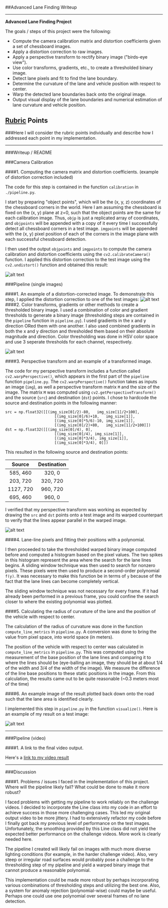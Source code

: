 ##Advanced Lane Finding Writeup

---

**Advanced Lane Finding Project**

The goals / steps of this project were the following:

* Compute the camera calibration matrix and distortion coefficients given a set of chessboard images.
* Apply a distortion correction to raw images.
* Apply a perspective transform to rectify binary image ("birds-eye view").
* Use color transforms, gradients, etc., to create a thresholded binary image.
* Detect lane pixels and fit to find the lane boundary.
* Determine the curvature of the lane and vehicle position with respect to center.
* Warp the detected lane boundaries back onto the original image.
* Output visual display of the lane boundaries and numerical estimation of lane curvature and vehicle position.

[//]: # (Image References)

[image1]: ./output_images/undistort_output.png "Undistorted"
[image2]: ./test_images/test1.jpg "Road Transformed"
[image3]: ./output_images/binary_combo_example.png "Binary Example"
[image4]: ./output_images/warped_straight_lines.jpg "Warp Example"
[image5]: ./output_images/example_output.jpg "Output"
[video1]: ./project_video_out.mp4 "Video"

## [Rubric](https://review.udacity.com/#!/rubrics/571/view) Points
###Here I will consider the rubric points individually and describe how I addressed each point in my implementation.  

---
###Writeup / README  

###Camera Calibration

####1. Computing the camera matrix and distortion coefficients. (example of distortion correction included)

The code for this step is contained in the function `calibration` in `./pipeline.py`.

I start by preparing "object points", which will be the (x, y, z) coordinates of the chessboard corners in the world. Here I am assuming the chessboard is fixed on the (x, y) plane at z=0, such that the object points are the same for each calibration image.  Thus, `objp` is just a replicated array of coordinates, and `objpoints` will be appended with a copy of it every time I successfully detect all chessboard corners in a test image.  `imgpoints` will be appended with the (x, y) pixel position of each of the corners in the image plane with each successful chessboard detection.  

I then used the output `objpoints` and `imgpoints` to compute the camera calibration and distortion coefficients using the `cv2.calibrateCamera()` function.  I applied this distortion correction to the test image using the `cv2.undistort()` function and obtained this result: 

![alt text][image1]

###Pipeline (single images)

####1. An example of a distortion-corrected image.
To demonstrate this step, I applied the distortion correction to one of the test images:
![alt text][image2]
####2. Color transforms, gradients or other methods to create a thresholded binary image. 
I used a combination of color and gradient thresholds to generate a binary image (thresholding steps are contained in the `pipeline` function in `pipeline.py`).  I used gradients in the x and y direction ORed them with one another. I also used combined gradients in both the x and y direction and thresholded them based on their absolute magnitude and direction. Color thresholding was done in HSV color space and use 3 seperate thresholds for each channel, respectively.

![alt text][image3]

####3. Perspective transform and an example of a transformed image.

The code for my perspective transform includes a function called `cv2.warpPerspective()`, which appears in the first part of the `pipeline` function `pipeline.py`.  The `cv2.warpPerspective()` function takes as inputs an image (`img`), as well a perspective transform matrix `M` and the size of the image. The matrix `M` was computed using `cv2.getPerspectiveTransform()` and the source (`src`) and destination (`dst`) points.  I chose to hardcode the source and destination points in the following manner:

```
src = np.float32([[(img_size[0]/2)-80,   img_size[1]/2+100],
                      [(img_size[0]/6)+10,   img_size[1]],
                      [(img_size[0]*5/6)-10, img_size[1]],
                      [(img_size[0]/2)+80,   img_size[1]/2+100]])
dst = np.float32([[(img_size[0]/4), 0],
                      [(img_size[0]/4), img_size[1]],
                      [(img_size[0]*3/4), img_size[1]],
                      [(img_size[0]*3/4), 0]])

```
This resulted in the following source and destination points:

| Source        | Destination   | 
|:-------------:|:-------------:| 
| 585, 460      | 320, 0        | 
| 203, 720      | 320, 720      |
| 1127, 720     | 960, 720      |
| 695, 460      | 960, 0        |

I verified that my perspective transform was working as expected by drawing the `src` and `dst` points onto a test image and its warped counterpart to verify that the lines appear parallel in the warped image.

![alt text][image4]

####4. Lane-line pixels and fitting their positions with a polynomial.

I then proceeded to take the thresholded warped binary image computed before and computed a histogram based on the pixel values. The two spikes in this histogram represent the area where the search for the lane lines begins. A sliding window technique was then used to search for nonzero pixels. These pixels were then used to produce a second-order polynomial `f(y)`. It was necessary to make this function be in terms of `y` because of the fact that the lane lines can become completely vertical.

The sliding window technique was not necessary for every frame. If it had already been performed in a previous frame, you could confine the search closer to where the existing polynomial was plotted. 


####5. Calculating the radius of curvature of the lane and the position of the vehicle with respect to center.

The calculation of the radius of curvature was done in the function `compute_line_metrics` in `pipeline.py`. A conversion was done to bring the value from pixel space, into world space (in meters). 

The position of the vehicle with respect to center was calculated in `compute_line_metrics` in `pipeline.py`. This was computed using the measurement of the base position of the lane lines and comparing it to where the lines should be (eye-balling an image, they should be at about 1/4 of the width and 3/4 of the width of the image). We measure the difference of the line base positions to these static positions in the image. From this calculation, the results came out to be quite reasonable (~0.3 meters most of the time)

####6. An example image of the result plotted back down onto the road such that the lane area is identified clearly.

I implemented this step in `pipeline.py` in the function `visualize()`.  Here is an example of my result on a test image:

![alt text][image5]

---

###Pipeline (video)

####1. A link to the final video output.

Here's a [link to my video result](./project_video_out.mp4)

---

###Discussion

####1. Problems / issues I faced in the implementation of this project.  Where will the pipeline likely fail?  What could be done to make it more robust?

I faced problems with getting my pipeline to work reliably on the challenge videos. I decided to incorporate the Line class into my code in an effort to achieve success in those more challenging cases. This led my original output video to be more jittery. I had to extensively refactor my code before I finally got back my previous level of performance on the test images. Unfortunately, the smoothing provided by this Line class did not yield the expected better performance on the challenge videos. More work is clearly needed here.

The pipeline I created will likely fail on images with much more diverse lighting conditions (for example, in the harder challenge video). Also, very steep or irregular road surfaces would probably pose a challenge to the thresholding step of my pipeline and yield a warped binary image that cannot produce a reasonable polynomial.

This implementation could be made more robust by perhaps incorporating various combinations of thresholding steps and utilizing the best one. Also, a system for anomaly rejection (polynomial-wise) could maybe be useful. Perhaps one could use one polynomial over several frames of no lane detection.

